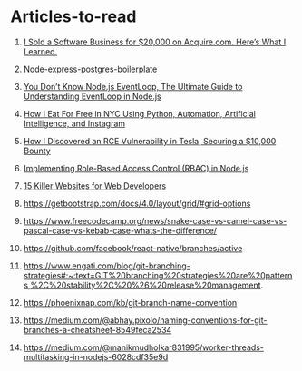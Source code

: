 # Articles-to-read

1. [I Sold a Software Business for $20,000 on Acquire.com. Here’s What I Learned.](https://readmedium.com/en/https:/medium.com/@_michaellin/i-sold-a-software-business-for-20-000-on-acquire-com-heres-what-i-learned-ac600c2a248f)
1. [Node-express-postgres-boilerplate](https://github.dev/japananh/node-express-postgres-boilerplate)
1. [You Don’t Know Node.js EventLoop, The Ultimate Guide to Understanding EventLoop in Node.js
](https://blog.bitsrc.io/you-dont-know-node-js-eventloop-8ee16831767)

3. [How I Eat For Free in NYC Using Python, Automation, Artificial Intelligence, and Instagram](https://medium.com/@chrisbuetti/how-i-eat-for-free-in-nyc-using-python-automation-artificial-intelligence-and-instagram-a5ed8a1e2a10)

4. [How I Discovered an RCE Vulnerability in Tesla, Securing a $10,000 Bounty](https://medium.com/@sahul1996l/how-i-discovered-an-rce-vulnerability-in-tesla-securing-a-10-000-bounty-62e725c2a6bd)

5. [Implementing Role-Based Access Control (RBAC) in Node.js](https://medium.com/@techsuneel99/implementing-role-based-access-control-rbac-in-node-js-871591b80a83)

6.  [15 Killer Websites for Web Developers](https://javascript.plainenglish.io/15-killer-websites-for-web-developers-97113695e775)
7.  https://getbootstrap.com/docs/4.0/layout/grid/#grid-options

8.  https://www.freecodecamp.org/news/snake-case-vs-camel-case-vs-pascal-case-vs-kebab-case-whats-the-difference/

9. https://github.com/facebook/react-native/branches/active

10. https://www.engati.com/blog/git-branching-strategies#:~:text=GIT%20branching%20strategies%20are%20patterns,%2C%20stability%2C%20%26%20release%20management.

11. https://phoenixnap.com/kb/git-branch-name-convention

12. https://medium.com/@abhay.pixolo/naming-conventions-for-git-branches-a-cheatsheet-8549feca2534
13. https://medium.com/@manikmudholkar831995/worker-threads-multitasking-in-nodejs-6028cdf35e9d

